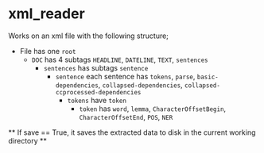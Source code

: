 # xml_reader
Works on an xml file with the following structure;

- File has one `root`
    - `DOC` has 4 subtags `HEADLINE`, `DATELINE`, `TEXT`, `sentences`
        - `sentences` has subtags `sentence`
            - `sentence` each sentence has `tokens`, `parse`, `basic-dependencies`, `collapsed-dependencies`, `collapsed-ccprocessed-dependencies`
                - `tokens` have `token`
                    - `token` has `word`, `lemma`, `CharacterOffsetBegin`, `CharacterOffsetEnd`, `POS`, `NER`

** If save == True, it saves the extracted data to disk in the current working directory **

